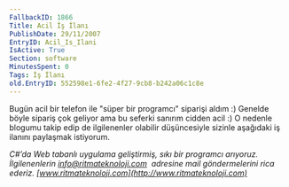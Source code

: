 ```yaml
---
FallbackID: 1866
Title: Acil İş İlanı
PublishDate: 29/11/2007
EntryID: Acil_Is_Ilani
IsActive: True
Section: software
MinutesSpent: 0
Tags: İş İlanı
old.EntryID: 552598e1-6fe2-4f27-9cb8-b242a06c1c8e
---
```

Bugün acil bir telefon ile "süper bir programcı" siparişi aldım :)
Genelde böyle sipariş çok geliyor ama bu seferki sanırım cidden acil :)
O nedenle blogumu takip edip de ilgilenenler olabilir düşüncesiyle
sizinle aşağıdaki iş ilanını paylaşmak istiyorum.

*C#’da Web tabanlı uygulama geliştirmiş, sıkı bir programcı arıyoruz.
İlgilenenlerin [info@ritmateknoloji.com](info@ritmateknoloji.com)  adresine mail göndermelerini
rica ederiz. [www.ritmateknoloji.com](http://www.ritmateknoloji.com)*


